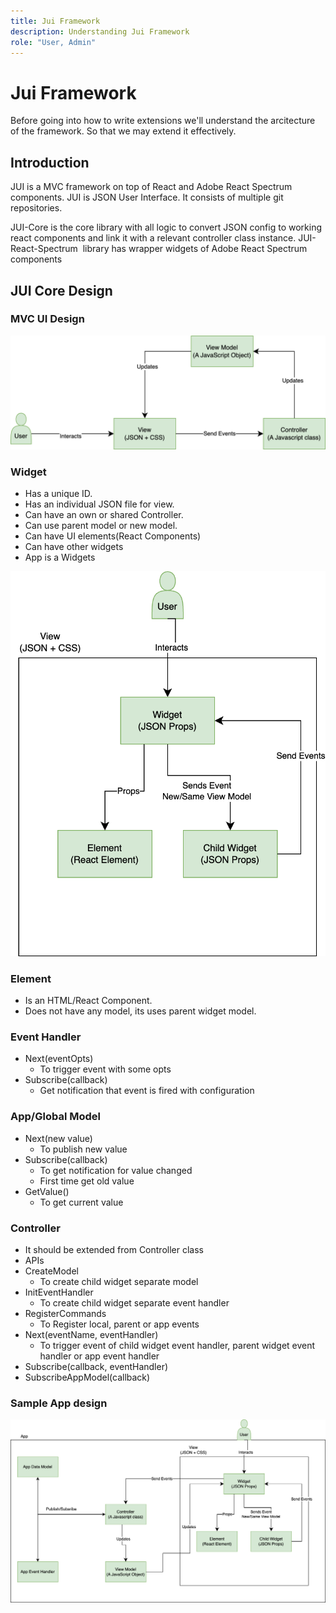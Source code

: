 ```yaml
---
title: Jui Framework
description: Understanding Jui Framework
role: "User, Admin"
---
```

# Jui Framework

Before going into how to write extensions we'll understand the arcitecture of the framework.
So that we may extend it effectively.

## Introduction

JUI is a MVC framework on top of React and Adobe React Spectrum components. JUI is JSON User Interface. It consists of multiple git repositories.

JUI-Core is the core library with all logic to convert JSON config to working react components and link it with a relevant controller class instance.
JUI-React-Spectrum  library has wrapper widgets of Adobe React Spectrum components

## JUI Core Design

### MVC UI Design

![JUI MVC flow](./imgs/jui-mvc-flow.png)

### Widget

- Has a unique ID.
- Has an individual JSON file for view.
- Can have an own or shared Controller.
- Can use parent model or new model.
- Can have UI elements(React Components)
- Can have other widgets
- App is a Widgets

![JUI Widget](./imgs/jui-widget.png)

### Element

- Is an HTML/React Component.
- Does not have any model, its uses parent widget model.

### Event Handler

- Next(eventOpts)
  - To trigger event with some opts
- Subscribe(callback)
  - Get notification that event is fired with configuration

### App/Global Model

- Next(new value)
  - To publish new value
- Subscribe(callback)
  - To get notification for value changed
  - First time get old value
- GetValue()
  - To get current value

### Controller

- It should be extended from Controller class
- APIs
- CreateModel
  - To create child widget separate model
- InitEventHandler
  - To create child widget separate event handler
- RegisterCommands
  - To Register local, parent or app events
- Next(eventName, eventHandler)
  - To trigger event of child widget event handler, parent widget event handler or app event handler
- Subscribe(callback, eventHandler)
- SubscribeAppModel(callback)

### Sample App design

![Sample App](./imgs/jui-sample-app.png)
